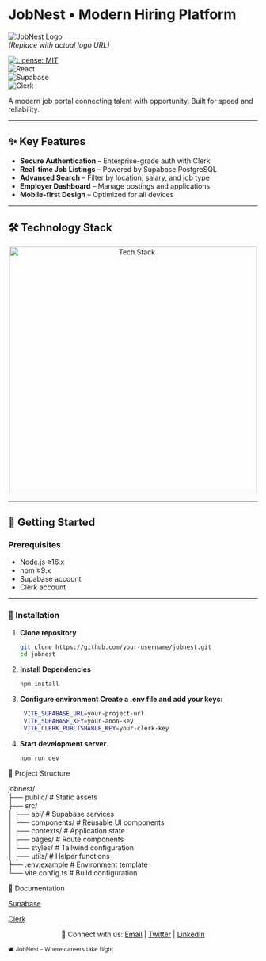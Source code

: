 # JobNest • Modern Hiring Platform

![JobNest Logo](https://via.placeholder.com/150x50.png?text=JobNest+Logo)  
*(Replace with actual logo URL)*  

[![License: MIT](https://img.shields.io/badge/License-MIT-black.svg)](https://opensource.org/licenses/MIT)  
![React](https://img.shields.io/badge/React-20232A?logo=react)  
![Supabase](https://img.shields.io/badge/Supabase-3ECF8E?logo=supabase)  
![Clerk](https://img.shields.io/badge/Clerk-000000?logo=clerk)  

A modern job portal connecting talent with opportunity. Built for speed and reliability.

---

## ✨ Key Features

- **Secure Authentication** – Enterprise-grade auth with Clerk  
- **Real-time Job Listings** – Powered by Supabase PostgreSQL  
- **Advanced Search** – Filter by location, salary, and job type  
- **Employer Dashboard** – Manage postings and applications  
- **Mobile-first Design** – Optimized for all devices  

---

## 🛠 Technology Stack

<p align="center">
  <img src="https://skillicons.dev/icons?i=react,vite,tailwind,supabase,postgres" alt="Tech Stack" width="500">
</p>

---

## 🚀 Getting Started

### Prerequisites
- Node.js ≥16.x  
- npm ≥9.x  
- Supabase account  
- Clerk account  

---

### 🔧 Installation

1. **Clone repository**
   ```bash
   git clone https://github.com/your-username/jobnest.git
   cd jobnest


2. **Install Dependencies**
   ```bash
   npm install


3. **Configure environment Create a .env file and add your keys:**
   ```bash
    VITE_SUPABASE_URL=your-project-url  
    VITE_SUPABASE_KEY=your-anon-key  
    VITE_CLERK_PUBLISHABLE_KEY=your-clerk-key

   
4. **Start development server**
   ```bash
   npm run dev


📂 Project Structure

jobnest/  
├── public/          # Static assets  
├── src/  
│   ├── api/         # Supabase services  
│   ├── components/  # Reusable UI components  
│   ├── contexts/    # Application state  
│   ├── pages/       # Route components  
│   ├── styles/      # Tailwind configuration  
│   └── utils/       # Helper functions  
├── .env.example     # Environment template  
└── vite.config.ts   # Build configuration  



📄 Documentation

<a href="https://supabase.com/docs">Supabase</a>

<a href="https://clerk.com/docs">Clerk</a>


<p align="center"> 🔗 Connect with us: <a href="mailto:support@jobnest.com">Email</a> | <a href="https://twitter.com/jobnest">Twitter</a> | <a href="https://linkedin.com/company/jobnest">LinkedIn</a> </p>
<sub>🕊️ JobNest - Where careers take flight</sub>
